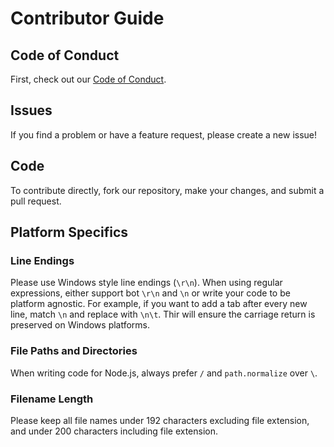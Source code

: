 # Contributor Guide

## Code of Conduct
First, check out our [Code of Conduct](./CODE_OF_CONDUCT.md).

## Issues
If you find a problem or have a feature request, please create a new issue!

## Code
To contribute directly, fork our repository, make your changes, and submit a pull request.

## Platform Specifics

### Line Endings
Please use Windows style line endings (`\r\n`).  When using regular expressions, either support bot `\r\n` and `\n` or write your code to be platform agnostic.  For example, if you want to add a tab after every new line, match `\n` and replace with `\n\t`.  Thir will ensure the carriage return is preserved on Windows platforms.

### File Paths and Directories
When writing code for Node.js, always prefer `/` and `path.normalize` over `\`.

### Filename Length
Please keep all file names under 192 characters excluding file extension, and under 200 characters including file extension.
